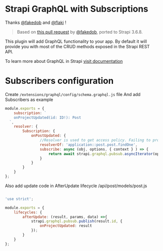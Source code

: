 # Strapi GraphQL with Subscriptions

Thanks [@fakedob](https://github.com/fakedo) and [@flaki](https://github.com/flaki) !

> Based on [this pull request](https://github.com/strapi/strapi/pull/6789/) by [@fakedob](https://github.com/fakedob),
> ported to Strapi 3.6.8.

This plugin will add GraphQL functionality to your app.
By default it will provide you with most of the CRUD methods exposed in the Strapi REST API.

To learn more about GraphQL in Strapi [visit documentation](https://strapi.io/documentation/developer-docs/latest/development/plugins/graphql.html)

# Subscribers configuration

Create `/extensions/graphql/config/schema.graphql.js` file
And add Subscribers as example
```js
module.exports = {
    subscription: `
    onProjectUpdated(id: ID!): Post
  `,
    resolver: {
        Subscription: {
            onPostUpdated: {
                //Resolver is used to get access policy. Failing to provide one, will end with 401 Forbiden
                resolverOf: 'application::post.post.findOne',
                subscribe: async (obj, options, { context } ) => {
                    return await strapi.graphql.pubsub.asyncIterator(options.id);
                }
            }
        }
    }
};
```

Also add update code in AfterUpdate lifecycle
/api/post/models/post.js
```js

'use strict';

module.exports = {
    lifecycles: {
        afterUpdate: (result, params, data) =>{
            strapi.graphql.pubsub.publish(result.id, {
                onProjectUpdated: result
            });
        }
    }
};
```
